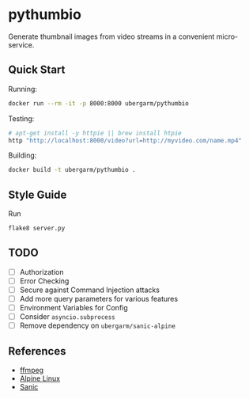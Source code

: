 pythumbio
===
Generate thumbnail images from video streams in a convenient micro-service.

## Quick Start
Running:
```bash
docker run --rm -it -p 8000:8000 ubergarm/pythumbio
```

Testing:
```bash
# apt-get install -y httpie || brew install htpie
http "http://localhost:8000/video?url=http://myvideo.com/name.mp4"
```

Building:
```bash
docker build -t ubergarm/pythumbio .
```

## Style Guide
Run
```bash
flake8 server.py
```

## TODO
- [ ] Authorization
- [ ] Error Checking
- [ ] Secure against Command Injection attacks
- [ ] Add more query parameters for various features
- [ ] Environment Variables for Config
- [ ] Consider `asyncio.subprocess`
- [ ] Remove dependency on `ubergarm/sanic-alpine`

## References
* [ffmpeg](https://ffmpeg.org/)
* [Alpine Linux](https://alpinelinux.org/)
* [Sanic](https://github.com/channelcat/sanic)
